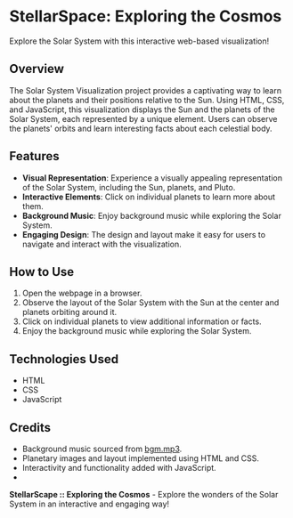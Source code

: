 # StellarSpace: Exploring the Cosmos
Explore the Solar System with this interactive web-based visualization!

## Overview

The Solar System Visualization project provides a captivating way to learn about the planets and their positions relative to the Sun. Using HTML, CSS, and JavaScript, this visualization displays the Sun and the planets of the Solar System, each represented by a unique element. Users can observe the planets' orbits and learn interesting facts about each celestial body.

## Features

- **Visual Representation**: Experience a visually appealing representation of the Solar System, including the Sun, planets, and Pluto.
- **Interactive Elements**: Click on individual planets to learn more about them.
- **Background Music**: Enjoy background music while exploring the Solar System.
- **Engaging Design**: The design and layout make it easy for users to navigate and interact with the visualization.

## How to Use

1. Open the webpage in a browser.
2. Observe the layout of the Solar System with the Sun at the center and planets orbiting around it.
3. Click on individual planets to view additional information or facts.
4. Enjoy the background music while exploring the Solar System.

## Technologies Used

- HTML
- CSS
- JavaScript

## Credits

- Background music sourced from [bgm.mp3](bgm.mp3).
- Planetary images and layout implemented using HTML and CSS.
- Interactivity and functionality added with JavaScript.
- 
**StellarScape :: Exploring the Cosmos** - Explore the wonders of the Solar System in an interactive and engaging way!

  
